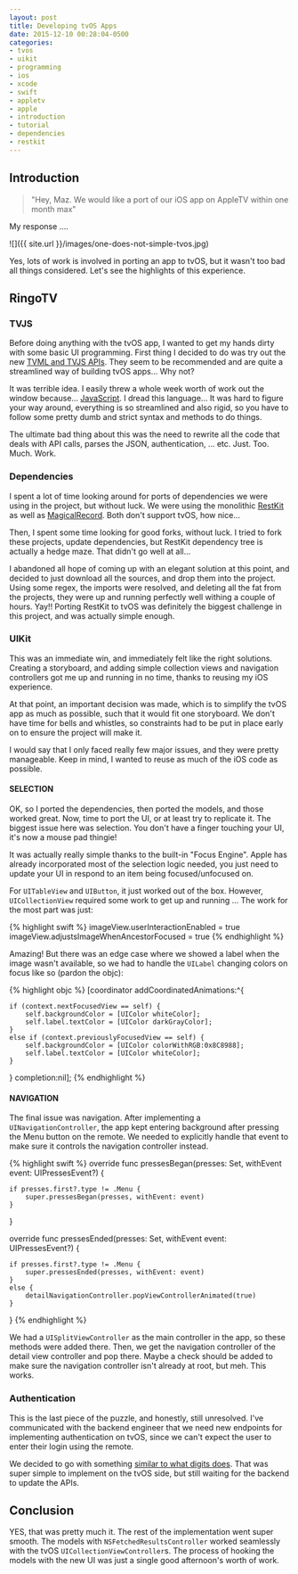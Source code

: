 ```yaml
---
layout: post
title: Developing tvOS Apps
date: 2015-12-10 00:28:04-0500
categories: 
- tvos
- uikit
- programming
- ios
- xcode
- swift
- appletv
- apple
- introduction
- tutorial
- dependencies
- restkit
---
```


## Introduction

> "Hey, Maz. We would like a port of our iOS app on AppleTV within one month max"

My response ....

![]({{ site.url }}/images/one-does-not-simple-tvos.jpg)

Yes, lots of work is involved in porting an app to tvOS, but it wasn't too bad all things considered. Let's see the highlights of this experience.

## RingoTV

### TVJS

Before doing anything with the tvOS app, I wanted to get my hands dirty with some basic UI programming. First thing I decided to do was try out the new [TVML and TVJS APIs](https://developer.apple.com/library/tvos/documentation/TVMLJS/Reference/TVJSFrameworkReference/index.html). They seem to be recommended and are quite a streamlined way of building tvOS apps... Why not?

It was terrible idea. I easily threw a whole week worth of work out the window because... [JavaScript](https://www.destroyallsoftware.com/talks/wat). I dread this language... It was hard to figure your way around, everything is so streamlined and also rigid, so you have to follow some pretty dumb and strict syntax and methods to do things.

The ultimate bad thing about this was the need to rewrite all the code that deals with API calls, parses the JSON, authentication, ... etc. Just. Too. Much. Work.

### Dependencies

I spent a lot of time looking around for ports of dependencies we were using in the project, but without luck. We were using the monolithic [RestKit](https://github.com/RestKit/RestKit) as well as [MagicalRecord](https://github.com/magicalpanda/MagicalRecord). Both don't support tvOS, how nice...

Then, I spent some time looking for good forks, without luck. I tried to fork these projects, update dependencies, but RestKit dependency tree is actually a hedge maze. That didn't go well at all...

I abandoned all hope of coming up with an elegant solution at this point, and decided to just download all the sources, and drop them into the project. Using some regex, the imports were resolved, and deleting all the fat from the projects, they were up and running perfectly well withing a couple of hours. Yay!! Porting RestKit to tvOS was definitely the biggest challenge in this project, and was actually simple enough.

### UIKit

This was an immediate win, and immediately felt like the right solutions. Creating a storyboard, and adding simple collection views and navigation controllers got me up and running in no time, thanks to reusing my iOS experience. 

At that point, an important decision was made, which is to simplify the tvOS app as much as possible, such that it would fit one storyboard. We don't have time for bells and whistles, so constraints had to be put in place early on to ensure the project will make it.

I would say that I only faced really few major issues, and they were pretty manageable. Keep in mind, I wanted to reuse as much of the iOS code as possible.

#### SELECTION

OK, so I ported the dependencies, then ported the models, and those worked great. Now, time to port the UI, or at least try to replicate it. The biggest issue here was selection. You don't have a finger touching your UI, it's now a mouse pad thingie!

It was actually really simple thanks to the built-in "Focus Engine". Apple has already incorporated most of the selection logic needed, you just need to update your UI in respond to an item being focused/unfocused on.

For `UITableView` and `UIButton`, it just worked out of the box. However, `UICollectionView` required some work to get up and running ... The work for the most part was just:

{% highlight swift %}
imageView.userInteractionEnabled = true
imageView.adjustsImageWhenAncestorFocused = true
{% endhighlight %}

Amazing! But there was an edge case where we showed a label when the image wasn't available, so we had to handle the `UILabel` changing colors on focus like so (pardon the objc):

{% highlight objc %}
[coordinator addCoordinatedAnimations:^{
    
    if (context.nextFocusedView == self) {
        self.backgroundColor = [UIColor whiteColor];
        self.label.textColor = [UIColor darkGrayColor];
    }
    else if (context.previouslyFocusedView == self) {
        self.backgroundColor = [UIColor colorWithRGB:0x8C8988];
        self.label.textColor = [UIColor whiteColor];
    }
} completion:nil];
{% endhighlight %}

#### NAVIGATION

The final issue was navigation. After implementing a `UINavigationController`, the app kept entering background after pressing the Menu button on the remote. We needed to explicitly handle that event to make sure it controls the navigation controller instead.

{% highlight swift %}
override func pressesBegan(presses: Set<UIPress>, withEvent event: UIPressesEvent?) {
    
    if presses.first?.type != .Menu {
        super.pressesBegan(presses, withEvent: event)
    }
}

override func pressesEnded(presses: Set<UIPress>, withEvent event: UIPressesEvent?) {
    
    if presses.first?.type != .Menu {
        super.pressesEnded(presses, withEvent: event)
    }
    else {
        detailNavigationController.popViewControllerAnimated(true)
    }
}
{% endhighlight %}

We had a `UISplitViewController` as the main controller in the app, so these methods were added there. Then, we get the navigation controller of the detail view controller and pop there. Maybe a check should be added to make sure the navigation controller isn't already at root, but meh. This works.

### Authentication

This is the last piece of the puzzle, and honestly, still unresolved. I've communicated with the backend engineer that we need new endpoints for implementing authentication on tvOS, since we can't expect the user to enter their login using the remote.

We decided to go with something [similar to what digits does](http://get.digits.com/blog/introducing-digits-for-tvos). That was super simple to implement on the tvOS side, but still waiting for the backend to update the APIs.

## Conclusion

YES, that was pretty much it. The rest of the implementation went super smooth. The models with `NSFetchedResultsController` worked seamlessly with the tvOS `UICollectionViewController`s. The process of hooking the models with the new UI was just a single good afternoon's worth of work.

